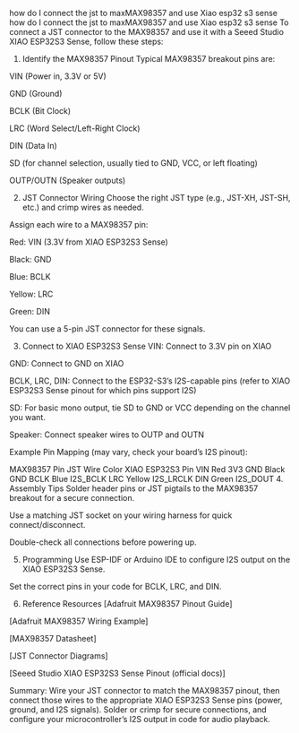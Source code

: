 how do I connect the jst to maxMAX98357 and use Xiao esp32 s3 sense
how do I connect the jst to maxMAX98357 and use Xiao esp32 s3 sense
To connect a JST connector to the MAX98357 and use it with a Seeed Studio XIAO ESP32S3 Sense, follow these steps:

1. Identify the MAX98357 Pinout
Typical MAX98357 breakout pins are:

VIN (Power in, 3.3V or 5V)

GND (Ground)

BCLK (Bit Clock)

LRC (Word Select/Left-Right Clock)

DIN (Data In)

SD (for channel selection, usually tied to GND, VCC, or left floating)

OUTP/OUTN (Speaker outputs)

2. JST Connector Wiring
Choose the right JST type (e.g., JST-XH, JST-SH, etc.) and crimp wires as needed.

Assign each wire to a MAX98357 pin:

Red: VIN (3.3V from XIAO ESP32S3 Sense)

Black: GND

Blue: BCLK

Yellow: LRC

Green: DIN

You can use a 5-pin JST connector for these signals.

3. Connect to XIAO ESP32S3 Sense
VIN: Connect to 3.3V pin on XIAO

GND: Connect to GND on XIAO

BCLK, LRC, DIN: Connect to the ESP32-S3’s I2S-capable pins (refer to XIAO ESP32S3 Sense pinout for which pins support I2S)

SD: For basic mono output, tie SD to GND or VCC depending on the channel you want.

Speaker: Connect speaker wires to OUTP and OUTN

Example Pin Mapping (may vary, check your board’s I2S pinout):

MAX98357 Pin	JST Wire Color	XIAO ESP32S3 Pin
VIN	Red	3V3
GND	Black	GND
BCLK	Blue	I2S_BCLK
LRC	Yellow	I2S_LRCLK
DIN	Green	I2S_DOUT
4. Assembly Tips
Solder header pins or JST pigtails to the MAX98357 breakout for a secure connection.

Use a matching JST socket on your wiring harness for quick connect/disconnect.

Double-check all connections before powering up.

5. Programming
Use ESP-IDF or Arduino IDE to configure I2S output on the XIAO ESP32S3 Sense.

Set the correct pins in your code for BCLK, LRC, and DIN.

6. Reference Resources
[Adafruit MAX98357 Pinout Guide]

[Adafruit MAX98357 Wiring Example]

[MAX98357 Datasheet]

[JST Connector Diagrams]

[Seeed Studio XIAO ESP32S3 Sense Pinout (official docs)]

Summary:
Wire your JST connector to match the MAX98357 pinout, then connect those wires to the appropriate XIAO ESP32S3 Sense pins (power, ground, and I2S signals). Solder or crimp for secure connections, and configure your microcontroller’s I2S output in code for audio playback.
